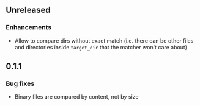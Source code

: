 ## Unreleased

### Enhancements

* Allow to compare dirs without exact match (i.e. there can be other files and directories inside
`target_dir` that the matcher won't care about)

## 0.1.1

### Bug fixes

* Binary files are compared by content, not by size
